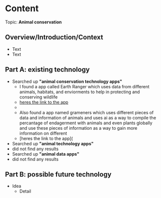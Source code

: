 # Content
Topic: **Animal conservation**

## Overview/Introduction/Context
* Text
* Text

## Part A: existing technology
* Searched up **"animal conservation technology apps"** 
  * I found a app called Earth Ranger which uses data from different animals, habitats, and enviorments to help in protecting and conserving wildlife
  * [heres the link to the app](https://www.earthranger.com/)
  * []()
  * Also found a app named grameners which uses different pieces of data and information of animals and uses ai as a way to compile the percantage of endagerment with animals and even plants globally and use these pieces of information as a way to gain more information on different
  * [heres the link to the app](
* Searched up **"animal technology apps"**
 * did not find any results
* Searched up **"animal data apps"**
 * did not find any results 

## Part B: possible future technology
* Idea
  * Detail
